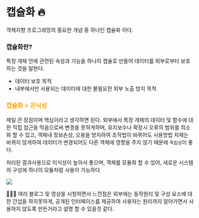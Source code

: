 # 캡슐화 🔥

객체지향 프로그래밍의 중요한 개념 중 하나인 캡슐화 이다.

### 캡슐화란? 
특정 개체 안에 관련된 속성과 기능을 하나의 캡슐로 만들어 데이터를 
외부로부터 보호하는 것을 말한다.

* 데이터 보호 목적
* 내부에서만 사용되는 데이터에 대한 불필요한 외부 노출 방지 목적

### <span style="color: orange">캡슐화 = 은닉성 </span>

제일 큰 장점이며 핵심이라고 생각하면 된다.
외부에서 특정 개체의 데이터 및 함수에 대한 직접 접근을 막음으로써 변경을 
못하게하며, 유지보수나 확장시 오류의 범위를 최소화 할 수 있고,
객체내 정보손상, 오용을 방지하여 조작법이 바뀌어도 사용방법 자체는 바뀌지 
않게하여 데이터가 변경되어도 다른 객체에 영향을 주지 않기 때문에 
<code>독립성</code>이 좋다.

처리된 결과사용으로 이식성이 높아서 좋으며, 객체를 모듈화 할 수 있어, 
새로운 시스템의 구성에 하나의 모듈처럼 사용이 가능하다


![](https://velog.velcdn.com/images/minthug94_/post/8295f213-b954-4a06-9b1e-3af5044472ba/image.png)

🧑🏻‍💻
여러 블로그 및 영상을 시청하면서 느낀점은 외부에는 동작원리 및 구성 요소에 
대한 간섭을 하지못하게, 공개된 인터페이스를 제공하여 사용자는 원리까지 
알아가면서 사용하지 않도록 만든거라고 설명 할 수 있을것 같다.
